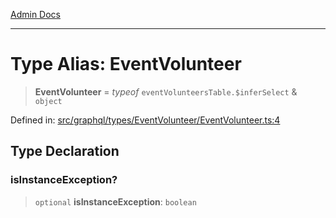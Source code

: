 [Admin Docs](/)

***

# Type Alias: EventVolunteer

> **EventVolunteer** = *typeof* `eventVolunteersTable.$inferSelect` & `object`

Defined in: [src/graphql/types/EventVolunteer/EventVolunteer.ts:4](https://github.com/Sourya07/talawa-api/blob/aac5f782223414da32542752c1be099f0b872196/src/graphql/types/EventVolunteer/EventVolunteer.ts#L4)

## Type Declaration

### isInstanceException?

> `optional` **isInstanceException**: `boolean`
